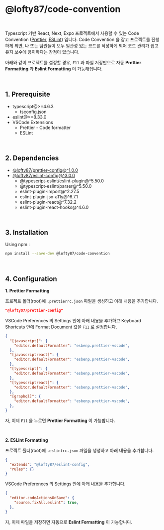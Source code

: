 # @lofty87/code-convention

<br />

Typescript 기반 React, Next, Expo 프로젝트에서 사용할 수 있는 Code Convention ([Prettier](https://prettier.io/), [ESLint](https://eslint.org/)) 입니다. Code Convention 을 잡고 프로젝트를 진행하게 되면, 나 또는 팀원들이 모두 일관성 있는 코드를 작성하게 되어 코드 관리가 쉽고 유지 보수에 용이하다는 장점이 있습니다.

아래와 같이 프로젝트를 설정할 경우, `F11` 과 파일 저장만으로 자동 **Prettier Formatting** 과 **Eslint Formatting** 이 가능해집니다.

<br />

## 1. Prerequisite

- typescript@>=4.6.3
  - tsconfig.json
- eslint@>=8.33.0
- VSCode Extensions
  - Prettier - Code formatter
  - ESLint

<br />

## 2. Dependencies

- [@lofty87/prettier-config@^1.0.0](https://github.com/lofty87/CodeConvention/tree/master/PrettierConfig)
- [@lofty87/eslint-config@^3.0.0](https://github.com/lofty87/CodeConvention/tree/master/EslintConfig)
  - @typescript-eslint/eslint-plugin@^5.50.0
  - @typescript-eslint/parser@^5.50.0
  - eslint-plugin-import@^2.27.5
  - eslint-plugin-jsx-a11y@^6.7.1
  - eslint-plugin-react@^7.32.2
  - eslint-plugin-react-hooks@^4.6.0

<br />

## 3. Installation

Using npm :

```bash
npm install --save-dev @lofty87/code-convention
```

<br />

## 4. Configuration

**1. Prettier Formatting**

프로젝트 폴더(root)에 `.prettierrc.json` 파일을 생성하고 아래 내용을 추가합니다.

```json
"@lofty87/prettier-config"
```

VSCode Preferences 의 Settings 안에 아래 내용을 추가하고 Keyboard Shortcuts 안에 Format Document 값을 `F11` 로 설정합니다.

```json
{
  "[javascript]": {
    "editor.defaultFormatter": "esbenp.prettier-vscode",
  },
  "[javascriptreact]": {
    "editor.defaultFormatter": "esbenp.prettier-vscode",
  },
  "[typescript]": {
    "editor.defaultFormatter": "esbenp.prettier-vscode",
  },
  "[typescriptreact]": {
    "editor.defaultFormatter": "esbenp.prettier-vscode",
  },
  "[graphql]": {
    "editor.defaultFormatter": "esbenp.prettier-vscode",
  },
}
```

자, 이제 `F11` 을 누르면 **Prettier Formatting** 이 가능합니다.

<br />

**2. ESLint Formatting**

프로젝트 폴더(root)에 `.eslintrc.json` 파일을 생성하고 아래 내용을 추가합니다.

```json
{
  "extends": "@lofty87/eslint-config",
  "rules": {}
}
```

VSCode Preferences 의 Settings 안에 아래 내용을 추가합니다.

```json
{
  "editor.codeActionsOnSave": {
    "source.fixAll.eslint": true,
  },
}
```

자, 이제 파일을 저장하면 자동으로 **Eslint Formatting** 이 가능합니다.

